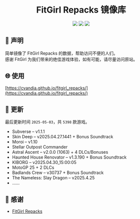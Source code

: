 ﻿<div align="center">

# FitGirl Repacks 镜像库

![](https://count.getloli.com/get/@fitgirl_repacks?theme=booru-lewd)
![](https://img.shields.io/badge/ci-passing-brightgreen.svg?logo=github) ![](https://img.shields.io/badge/license-MIT-brightgreen.svg)

</div>

## 📜 声明
简单镜像了 FitGirl Repacks 的数据，帮助访问不便的人们。  
感谢 FitGirl 为我们带来的绝佳游戏体验，如有可能，请尽量访问原站。

## 🌐 使用
[https://cvandia.github.io/fitgirl_repacks/](https://cvandia.github.io/fitgirl_repacks/)

## 🔄 更新
最后更新时间 `2025-05-03`，共 `5398` 款游戏。
- Subverse – v1.1.1
- Skin Deep – v2025.04.27.1441 + Bonus Soundtrack
- Moroi – v1.10
- Stellar Outpost Commander
- Astral Ascent – v2.0.0 (1063) + 4 DLCs/Bonuses
- Haunted House Renovator – v1.3.190 + Bonus Soundtrack
- KIBORG – v2025.04.30_15:00:05
- MotoGP 25 + 2 DLCs
- Badlands Crew – v30737 + Bonus Soundtrack
- The Nameless: Slay Dragon – v2025.4.25
- ……

## 🙏 感谢
- [FitGirl Repacks](https://fitgirl-repacks.site/)
